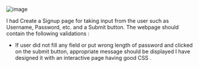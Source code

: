 ![image](https://user-images.githubusercontent.com/73888467/142922479-3765a491-d94c-4859-833f-5dadca0ca5c7.png)


I had Create a Signup page for taking input from the user such as Username, Password, etc. and a Submit button. The webpage should contain the following validations :
* If user did not fill any field or put wrong length of password and clicked on the submit button, appropriate message should be displayed
I have designed it with  an interactive page having good CSS .
